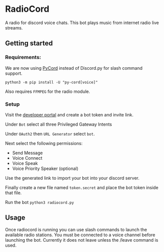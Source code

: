 # RadioCord

A radio for discord voice chats. This bot plays music from internet radio live streams. 

## Getting started

### Requirements:
We are now using [PyCord](https://github.com/Pycord-Development/pycord) instead of Discord.py for slash command support.

    python3 -m pip install -U "py-cord[voice]"

Also requires `FFMPEG` for the radio module. 

### Setup
Visit the [developer portal](https://discord.com/developers/applications) and create a bot token and invite link. 

Under `Bot` select all three Privileged Gateway Intents

Under `OAuth2` then `URL Generator` select `bot`. 

Next select the following permissions:
- Send Message
- Voice Connect
- Voice Speak
- Voice Priority Speaker (optional)

Use the generated link to import your bot into your discord server. 

Finally create a new file named `token.secret` and place the bot token inside that file. 

Run the bot `python3 radiocord.py`

## Usage

Once radiocord is running you can use slash commands to launch the available radio stations. You must be connected to a voice channel before launching the bot. Currently it does not leave unless the /leave command is used. 